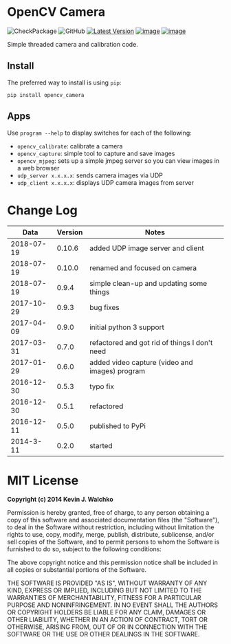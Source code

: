 # OpenCV Camera

![CheckPackage](https://github.com/MomsFriendlyRobotCompany/opencv_camera/workflows/CheckPackage/badge.svg)
![GitHub](https://img.shields.io/github/license/MomsFriendlyRobotCompany/opencv_camera)
[![Latest Version](https://img.shields.io/pypi/v/opencv_camera.svg)](https://pypi.python.org/pypi/opencv_camera/)
[![image](https://img.shields.io/pypi/pyversions/opencv_camera.svg)](https://pypi.python.org/pypi/opencv_camera)
[![image](https://img.shields.io/pypi/format/opencv_camera.svg)](https://pypi.python.org/pypi/opencv_camera)

Simple threaded camera and calibration code.

## Install

The preferred way to install is using `pip`:

```
pip install opencv_camera
```

## Apps

Use `program --help` to display switches for each of the following:

- `opencv_calibrate`: calibrate a camera
- `opencv_capture`: simple tool to capture and save images
- `opencv_mjpeg`: sets up a simple jmpeg server so you can view images in a web browser
- `udp_server x.x.x.x`: sends camera images via UDP
- `udp_client x.x.x.x`: displays UDP camera images from server

# Change Log

| Data       | Version| Notes                                     |
|------------|--------|-------------------------------------------|
| 2018-07-19 | 0.10.6 |  added UDP image server and client |
| 2018-07-19 | 0.10.0 |  renamed and focused on camera |
| 2018-07-19 |  0.9.4 |  simple clean-up and updating some things |
| 2017-10-29 |  0.9.3 |  bug fixes |
| 2017-04-09 |  0.9.0 |  initial python 3 support |
| 2017-03-31 |  0.7.0 |  refactored and got rid of things I don't need |
| 2017-01-29 |  0.6.0 |  added video capture (video and images) program |
| 2016-12-30 |  0.5.3 |  typo fix |
| 2016-12-30 |  0.5.1 |  refactored |
| 2016-12-11 |  0.5.0 |  published to PyPi |
| 2014-3-11  |  0.2.0 |  started |

# MIT License

**Copyright (c) 2014 Kevin J. Walchko**

Permission is hereby granted, free of charge, to any person obtaining a copy
of this software and associated documentation files (the "Software"), to deal
in the Software without restriction, including without limitation the rights
to use, copy, modify, merge, publish, distribute, sublicense, and/or sell
copies of the Software, and to permit persons to whom the Software is
furnished to do so, subject to the following conditions:

The above copyright notice and this permission notice shall be included in all
copies or substantial portions of the Software.

THE SOFTWARE IS PROVIDED "AS IS", WITHOUT WARRANTY OF ANY KIND, EXPRESS OR
IMPLIED, INCLUDING BUT NOT LIMITED TO THE WARRANTIES OF MERCHANTABILITY,
FITNESS FOR A PARTICULAR PURPOSE AND NONINFRINGEMENT. IN NO EVENT SHALL THE
AUTHORS OR COPYRIGHT HOLDERS BE LIABLE FOR ANY CLAIM, DAMAGES OR OTHER
LIABILITY, WHETHER IN AN ACTION OF CONTRACT, TORT OR OTHERWISE, ARISING FROM,
OUT OF OR IN CONNECTION WITH THE SOFTWARE OR THE USE OR OTHER DEALINGS IN THE
SOFTWARE.
